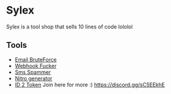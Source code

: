 
# Sylex

Sylex is a tool shop that sells 10 lines of code lololol
## Tools

- [Email BruteForce](https://github.com/IFeeLucky/sylex-XDD/blob/main/emailBruteForce.py)
- [Webhook Fucker](https://cdn.discordapp.com/attachments/959115596858019950/960286348252684338/WebHook_Fucker_Tool.py)
- [Sms Spammer](https://cdn.discordapp.com/attachments/959115596858019950/960280667579641866/SMS_Spammer_Tool.rar)
- [Nitro generator](https://cdn.discordapp.com/attachments/959115596858019950/960276629324693646/NitroGeneratorV4.py)
- [ID 2 Token](https://cdn.discordapp.com/attachments/959115596858019950/960277206184132668/ID_To_Token_Tool.py)
Join here for more :) https://discord.gg/sC5EEkhE
